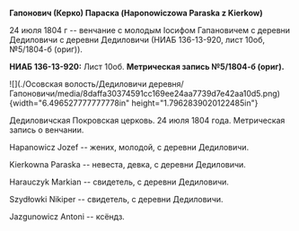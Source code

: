 **Гапонович (Керко) Параска (Haponowiczowa Paraska z Kierkow)**

24 июля 1804 г -- венчание с молодым Іосифом Гапановичем с деревни
Дедиловичи с деревни Дедиловичи (НИАБ 136-13-920, лист 10об, №5/1804-б
(ориг)).

**НИАБ 136-13-920:** Лист 10об. **Метрическая запись №5/1804-б (ориг).**

![](./Осовская волость/Дедиловичи деревня/Гапоновичи/media/8daffa30374591cc169ee24aa7739d7e42aa10d5.png){width="6.496527777777778in"
height="1.7962839020122485in"}

Дедиловичская Покровская церковь. 24 июля 1804 года. Метрическая запись
о венчании.

Hapanowicz Jozef -- жених, молодой, с деревни Дедиловичи.

Kierkowna Paraska -- невеста, девка, с деревни Дедиловичи.

Harauczyk Markian -- свидетель, с деревни Дедиловичи.

Szydłowki Nikiper -- свидетель, с деревни Дедиловичи.

Jazgunowicz Antoni -- ксёндз.
